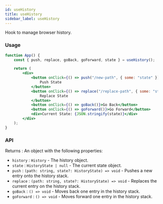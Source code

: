 ```yaml
---
id: useHistory
title: useHistory
sidebar_label: useHistory
---
```


Hook to manage browser history.

### Usage

```jsx live
function App() {
	const { push, replace, goBack, goForward, state } = useHistory();

	return (
		<div>
			<button onClick={() => push("/new-path", { some: "state" })}>
				Push State
			</button>
			<button onClick={() => replace("/replace-path", { some: "state" })}>
				Replace State
			</button>
			<button onClick={() => goBack()}>Go Back</button>
			<button onClick={() => goForward()}>Go Forward</button>
			<div>Current State: {JSON.stringify(state)}</div>
		</div>
	);
}
```

### API

Returns : An object with the following properties:

- `history` : `History` - The history object.
- `state` : `HistoryState | null` - The current state object.
- `push` : `(path: string, state?: HistoryState) => void` - Pushes a new entry onto the history stack.
- `replace` : `(path: string, state?: HistoryState) => void` - Replaces the current entry on the history stack.
- `goBack` : `() => void` - Moves back one entry in the history stack.
- `goForward` : `() => void` - Moves forward one entry in the history stack.
